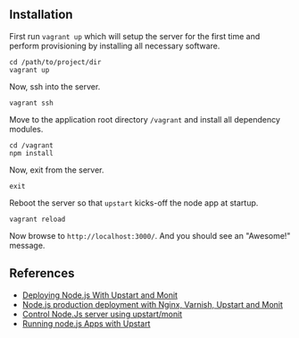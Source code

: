 Installation
------------

First run `vagrant up` which will setup the server for the first time and perform provisioning by installing all necessary software.

	cd /path/to/project/dir
	vagrant up

Now, ssh into the server.

	vagrant ssh

Move to the application root directory `/vagrant` and install all dependency modules.

	cd /vagrant
	npm install

Now, exit from the server.

	exit

Reboot the server so that `upstart` kicks-off the node app at startup.

	vagrant reload

Now browse to `http://localhost:3000/`. And you should see an "Awesome!" message.


References
----------

- [Deploying Node.js With Upstart and Monit](http://howtonode.org/deploying-node-upstart-monit)
- [Node.js production deployment with Nginx, Varnish, Upstart and Monit](http://blog.dealspotapp.com/post/40184153657/node-js-production-deployment-with-nginx-varnish)
- [Control Node.Js server using upstart/monit](http://darktalker.com/2011/load-balancer-nodejs-startupmonit/)
- [Running node.js Apps with Upstart](https://github.com/cvee/node-upstart/blob/master/README.md)